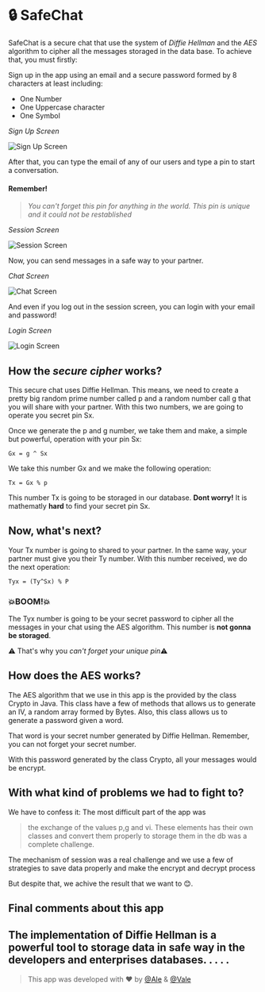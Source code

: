 # 🔒 SafeChat 
SafeChat is a secure chat that use the system of *Diffie Hellman* and the *AES* algorithm to cipher all the messages storaged in the data base.
To achieve that, you must firstly:

Sign up in the app using an email and a secure password formed by 8 characters at least including:

  -  One Number
  -  One Uppercase character
  -  One Symbol
  
_Sign Up Screen_

![Sign Up Screen](https://github.com/ValeArias07/SafeChat/blob/master/images/login.png)

After that, you can type the email of any of our users and type a pin to start a conversation.
#### Remember! 
>*You can't forget this pin for anything in the world. This pin is unique and it could not be restablished* 

_Session Screen_

![Session Screen](https://github.com/ValeArias07/SafeChat/blob/master/images/session.png)


Now, you can send messages in a safe way to your partner.

_Chat Screen_

![Chat Screen](https://github.com/ValeArias07/SafeChat/blob/master/images/chat.png)

And even if you log out in the session screen, you can login with your email and password!

_Login Screen_

![Login Screen](https://github.com/ValeArias07/SafeChat/blob/master/images/login.png)

## How the *secure cipher* works?
This secure chat uses Diffie Hellman. This means, we need to create a pretty big random prime number called p and a random number call g that you will share with your partner. With this two numbers, we are going to operate you secret pin Sx. 

Once we generate the p and g number, we take them and make, a simple but powerful, operation with your pin Sx:
```
Gx = g ^ Sx
```
We take this number Gx and we make the following operation:

```
Tx = Gx % p
```
This number Tx is going to be storaged in our database. **Dont worry!** It is mathematly **hard** to find your secret pin Sx.

## Now, what's next? 
Your Tx number is going to shared to your partner. In the same way, your partner must give you their Ty number. 
With this number received, we do the next operation:

```
Tyx = (Ty^Sx) % P
```

### 💥BOOM!💥 ###
The Tyx number is going to be your secret password to cipher all the messages in your chat using the AES algorithm. This number is **not gonna be storaged**.

⚠️ That's why you *can't forget your unique pin*⚠️


## How does the AES works?
The AES algorithm that we use in this app is the provided by the class Crypto in Java. This class have a few of methods that allows us to generate an IV, a random array formed by Bytes. Also, this class allows us to generate a password given a word. 

That word is your secret number generated by Diffie Hellman. Remember, you can not forget your secret number.

With this password generated by the class Crypto, all your messages would be encrypt. 
<!-- Write about how we take the number generated in the Diffie Hellman as a password in the AES algorithm -->

## With what kind of problems we had to fight to?
We have to confess it: 
The most difficult part of the app was

> the exchange of the values p,g and vi. These elements has their own classes and convert them properly to storage them in the db was a complete challenge. 

The mechanism of session was a real challenge and we use a few of strategies to save data properly and make  the encrypt and decrypt process


But despite that, we achive the result that we want to 😊. 

## Final comments about this app

The implementation of Diffie Hellman is a powerful tool to storage data in safe way in the developers and enterprises databases.
.
.
.
.
----------


> This app was developed with ❤ by [@Ale](https://github.com/JhonSaldarriaga) & [@Vale](https://github.com/ValeArias07) 




